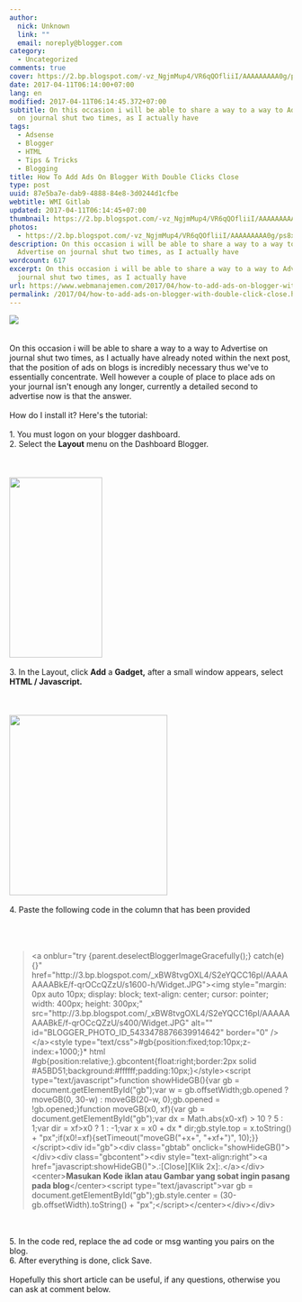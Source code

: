 ```yaml
---
author:
  nick: Unknown
  link: ""
  email: noreply@blogger.com
category:
  - Uncategorized
comments: true
cover: https://2.bp.blogspot.com/-vz_NgjmMup4/VR6qQOfliiI/AAAAAAAAA0g/ps8xLzLvGwM/s1600/advertise-here.jpg
date: 2017-04-11T06:14:00+07:00
lang: en
modified: 2017-04-11T06:14:45.372+07:00
subtitle: On this occasion i will be able to share a way to a way to Advertise
  on journal shut two times, as I actually have
tags:
  - Adsense
  - Blogger
  - HTML
  - Tips & Tricks
  - Blogging
title: How To Add Ads On Blogger With Double Clicks Close
type: post
uuid: 87e5ba7e-dab9-4888-84e8-3d0244d1cfbe
webtitle: WMI Gitlab
updated: 2017-04-11T06:14:45+07:00
thumbnail: https://2.bp.blogspot.com/-vz_NgjmMup4/VR6qQOfliiI/AAAAAAAAA0g/ps8xLzLvGwM/s1600/advertise-here.jpg
photos:
  - https://2.bp.blogspot.com/-vz_NgjmMup4/VR6qQOfliiI/AAAAAAAAA0g/ps8xLzLvGwM/s1600/advertise-here.jpg
description: On this occasion i will be able to share a way to a way to
  Advertise on journal shut two times, as I actually have
wordcount: 617
excerpt: On this occasion i will be able to share a way to a way to Advertise on
  journal shut two times, as I actually have
url: https://www.webmanajemen.com/2017/04/how-to-add-ads-on-blogger-with-double-click-close.html
permalink: /2017/04/how-to-add-ads-on-blogger-with-double-click-close.html
---
```


<div dir="ltr" trbidi="on"><div><a href="http://2.bp.blogspot.com/-vz_NgjmMup4/VR6qQOfliiI/AAAAAAAAA0g/ps8xLzLvGwM/s1600/advertise-here.jpg" rel="noopener noreferer nofollow">        <img border="0" src="https://2.bp.blogspot.com/-vz_NgjmMup4/VR6qQOfliiI/AAAAAAAAA0g/ps8xLzLvGwM/s1600/advertise-here.jpg">    </a></div><br>    <br>    On this occasion i will be able to share a way to a way to Advertise on journal shut two times, as I actually have already noted within the next post, that the position of ads on blogs is incredibly necessary thus we've to essentially concentrate. Well however a couple of place to place ads on your journal isn't enough any longer, currently a detailed second to advertise now is that the answer.    <br>    <br>    How do I install it? Here's the tutorial:     <br>    <br>    1. You must logon on your blogger dashboard.<br>    2. Select the <strong>Layout</strong> menu on the Dashboard Blogger.     <br>    <br>    <br><br><div><a href="http://3.bp.blogspot.com/-lHThciC_Fgg/VR6n3Vrq69I/AAAAAAAAA0M/KzJa9ojkXKA/s1600/Screenshot_20.png" rel="noopener noreferer nofollow">        <img border="0" height="320" src="https://3.bp.blogspot.com/-lHThciC_Fgg/VR6n3Vrq69I/AAAAAAAAA0M/KzJa9ojkXKA/s1600/Screenshot_20.png" width="165">    </a></div><br>    3. In the Layout, click <strong>Add</strong> a <strong>Gadget,</strong>    after a small window appears, select <strong>HTML / Javascript.</strong>    <br>    <br>    <br><br><div><a href="http://1.bp.blogspot.com/-js9iB1wnRUc/VR6n4gZQ9QI/AAAAAAAAA0Y/8mwjOU-c2ME/s1600/Screenshot_21.png" rel="noopener noreferer nofollow">        <img border="0" height="320" src="https://1.bp.blogspot.com/-js9iB1wnRUc/VR6n4gZQ9QI/AAAAAAAAA0Y/8mwjOU-c2ME/s1600/Screenshot_21.png" width="281">    </a></div><br>    4. Paste the following code in the column that has been provided     <br>    <br>    <br><br><blockquote><span><span>&lt;a onblur="try {parent.</span></span><span><span>deselectBloggerImageGracefully();} catch(e) {}" href="http://3.bp.blogspot.com/_xBW8tvgOXL4/S2eYQCC16pI/AAAAAAAABkE/f-qrOCcQZzU/s1600-h/Widget.JPG"&gt;&lt;img style="margin: 0px auto 10px; display: block; text-align: center; cursor: pointer; width: 400px; height: 300px;" src="http://3.bp.blogspot.com/_xBW8tvgOXL4/S2eYQCC16pI/AAAAAAAABkE/f-qrOCcQZzU/s400/Widget.JPG" alt="" id="BLOGGER_PHOTO_ID_5433478876639914642" border="0" /&gt;&lt;/a&gt;</span></span><span><span>&lt;style type="text/css"&gt;</span></span><span><span>#gb{</span></span><span><span>position:fixed;</span></span><span><span>top:10px;</span></span><span><span>z-index:+1000;</span></span><span><span>}</span></span><span><span>* html #gb{position:relative;}</span></span><span><span>.gbcontent{</span></span><span><span>float:right;</span></span><span><span>border:2px solid #A5BD51;</span></span><span><span>background:#ffffff;</span></span><span><span>padding:10px;</span></span><span><span>}</span></span><span><span>&lt;/style&gt;</span></span><span><span>&lt;script type="text/javascript"&gt;</span></span><span><span>function showHideGB(){</span></span><span><span>var gb = document.getElementById("gb");</span></span><span><span>var w = gb.offsetWidth;</span></span><span><span>gb.opened ? moveGB(0, 30-w) : moveGB(20-w, 0);</span></span><span><span>gb.opened = !gb.opened;</span></span><span><span>}</span></span><span><span>function moveGB(x0, xf){</span></span><span><span>var gb = document.getElementById("gb");</span></span><span><span>var dx = Math.abs(x0-xf) &gt; 10 ? 5 : 1;</span></span><span><span>var dir = xf&gt;x0 ? 1 : -1;</span></span><span><span>var x = x0 + dx * dir;</span></span><span><span>gb.style.top = x.toString() + "px";</span></span><span><span>if(x0!=xf){setTimeout("moveGB("+x+", "+xf+")", 10);}</span></span><span><span>}</span></span><span><span>&lt;/script&gt;</span></span><span><span>&lt;div id="gb"&gt;</span></span><span><span>&lt;div class="gbtab" onclick="showHideGB()"&gt; &lt;/div&gt;</span></span><span><span>&lt;div class="gbcontent"&gt;</span></span><span><span>&lt;div style="text-align:right"&gt;</span></span><span><span>&lt;a href="javascript:showHideGB()"&gt;</span></span><span><span>.:[Close][Klik 2x]:.</span></span><span><span>&lt;/a&gt;</span></span><span><span>&lt;/div&gt;</span></span><span><span>&lt;center&gt;</span></span><span><span><b><span>Masukan Kode iklan atau Gambar yang sobat ingin pasang pada blog</span></b></span></span><span><span>&lt;/center&gt;</span></span><span><span>&lt;script type="text/javascript"&gt;</span></span><span><span>var gb = document.getElementById("gb");</span></span><span><span>gb.style.center = (30-gb.offsetWidth).toString() + "px";</span></span><span><span>&lt;/script&gt;&lt;/center&gt;&lt;/div&gt;&lt;/div&gt;</span></span></blockquote><br>    <br>    5. In the code red, replace the ad code or msg wanting you pairs on the     blog.     <br>    6. After everything is done, click Save.     <br>    <br>    Hopefully this short article can be useful, if any questions, otherwise you can ask at comment below. </div>